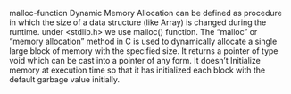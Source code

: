 malloc-function
Dynamic Memory Allocation can be defined as procedure in which the size of a data structure (like Array) is changed during the runtime. under <stdlib.h> we use malloc() function. The “malloc” or “memory allocation” method in C is used to dynamically allocate a single large block of memory with the specified size. It returns a pointer of type void which can be cast into a pointer of any form. It doesn’t Initialize memory at execution time so that it has initialized each block with the default garbage value initially.

